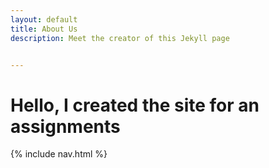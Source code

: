 ```yaml
---
layout: default
title: About Us
description: Meet the creator of this Jekyll page


---
```



# Hello, I created the site for an assignments
{% include nav.html %}